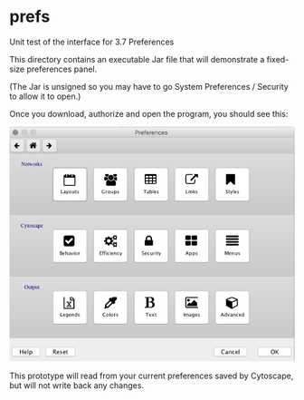 # prefs
Unit test of the interface for 3.7 Preferences

This directory contains an executable Jar file that will demonstrate a fixed-size preferences panel.  

(The Jar is unsigned so you may have to go System Preferences / Security to allow it to open.)

Once you download, authorize and open the program, you should see this:

![Screen Dump](https://github.com/cytoscape/prefs/blob/master/ScreenShot.png)

This prototype will read from your current preferences saved by Cytoscape, but will not write back any changes.





